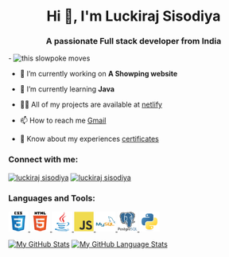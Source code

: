 <h1 align="center">Hi 👋, I'm Luckiraj Sisodiya</h1>
<h3 align="center">A passionate Full stack developer from India</h3>
- <img src="https://cdn.dribbble.com/users/926537/screenshots/4502924/python-2.gif" alt="this slowpoke moves" width="250" />

- 🔭 I’m currently working on **A Showping website**

- 🌱 I’m currently learning **Java**

- 👨‍💻 All of my projects are available at <a href="https://elegant-gelato-09b161.netlify.app/" rel="nofollow">netlify</a>

- 📫 How to reach me <a href="https://mail.google.com/mail/u/1/?fs=1&to=sisodiyarana7@gmail.com&su=GITHUB&tf=cm" rel="nofollow">Gmail</a>

- 📄 Know about my experiences <a href="https://docs.google.com/document/d/12lwFuxviOhXFvWb-RqRWOdoWC6iddQhc/edit?usp=sharing&ouid=109801025197916216037&rtpof=true&sd=true" rel="nofollow">certificates</a>

<h3 align="left">Connect with me:</h3>
<p align="left">
<a href="https://linkedin.com/in/luckiraj sisodiya" target="blank"><img align="center" src="https://raw.githubusercontent.com/rahuldkjain/github-profile-readme-generator/master/src/images/icons/Social/linked-in-alt.svg" alt="luckiraj sisodiya" height="30" width="40" /></a>
<a href="https://fb.com/luckiraj sisodiya" target="blank"><img align="center" src="https://raw.githubusercontent.com/rahuldkjain/github-profile-readme-generator/master/src/images/icons/Social/facebook.svg" alt="luckiraj sisodiya" height="30" width="40" /></a>
</p>

<h3 align="left">Languages and Tools:</h3>
<p align="left"> <a href="https://www.w3schools.com/css/" target="_blank" rel="noreferrer"> <img src="https://raw.githubusercontent.com/devicons/devicon/master/icons/css3/css3-original-wordmark.svg" alt="css3" width="40" height="40"/> </a> <a href="https://www.djangoproject.com/" target="_blank" rel="noreferrer"> <img src="https://raw.githubusercontent.com/devicons/devicon/master/icons/html5/html5-original-wordmark.svg" alt="html5" width="40" height="40"/> </a> <a href="https://www.java.com" target="_blank" rel="noreferrer"> <img src="https://raw.githubusercontent.com/devicons/devicon/master/icons/java/java-original.svg" alt="java" width="40" height="40"/> </a> <a href="https://developer.mozilla.org/en-US/docs/Web/JavaScript" target="_blank" rel="noreferrer"> <img src="https://raw.githubusercontent.com/devicons/devicon/master/icons/javascript/javascript-original.svg" alt="javascript" width="40" height="40"/> </a> <a href="https://www.mysql.com/" target="_blank" rel="noreferrer"> <img src="https://raw.githubusercontent.com/devicons/devicon/master/icons/mysql/mysql-original-wordmark.svg" alt="mysql" width="40" height="40"/> </a> <a href="https://www.postgresql.org" target="_blank" rel="noreferrer"> <img src="https://raw.githubusercontent.com/devicons/devicon/master/icons/postgresql/postgresql-original-wordmark.svg" alt="postgresql" width="40" height="40"/> </a> <a href="https://www.python.org" target="_blank" rel="noreferrer"> <img src="https://raw.githubusercontent.com/devicons/devicon/master/icons/python/python-original.svg" alt="python" width="40" height="40"/> </a> </p>


[![My GitHub Stats](https://github-readme-stats.vercel.app/api/?username=Lrssrrb&count_private=true&theme=tokyonight&showicons=true)]()
[![My GitHub Language Stats](https://github-readme-stats.vercel.app/api/top-langs/?username=Lrssrrb&langs_count=5&theme=tokyonight)]()
